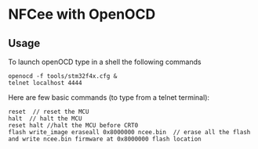 # NFCee with OpenOCD

## Usage

To launch openOCD type in a shell the following commands

```shell
openocd -f tools/stm32f4x.cfg &
telnet localhost 4444
```

Here are few basic commands (to type from a telnet terminal): 

```shell
reset  // reset the MCU
halt  // halt the MCU
reset halt //halt the MCU before CRT0
flash write_image eraseall 0x8000000 ncee.bin  // erase all the flash and write ncee.bin firmware at 0x8000000 flash location
```


